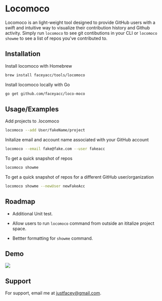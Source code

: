 
# Locomoco

Locomoco is an light-weight tool designed to provide GitHub users with a swift and intuitive way to visualize their contribution history and Github activity. Simply run `locomoco` to see git contibutions in your CLI or `locomoco showme` to see a list of repos you've contributed to.



## Installation

Install locomoco with Homebrew

```bash
brew install faceyacc/tools/locomoco
```

Install locomoco locally with Go
```bash
go get github.com/faceyacc/loco-moco
```
## Usage/Examples


Add projects to .locomoco
```bash
locomoco --add User/fakeName/project
```
Initalize email and account name associated with your GitHub account
```bash
locomoco --email fake@fake.com --user fakeacc
```
To get a quick snapshot of repos
```bash
locomoco showme
```
To get a quick snapshot of repos for a different GitHub user/organization
```bash
locomoco showme --newUser newFakeAcc
```
## Roadmap

- Additional Unit test.

- Allow users to run `locomoco` command from outside an ititalize project space.

- Bettter formatting for `showme` command.

## Demo

![](https://github.com/faceyacc/locomoco/blob/main/locomoco.gif)

## Support

For support, email me at justfacey@gmail.com.

